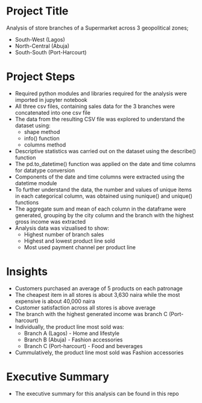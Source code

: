

# Project Title
Analysis of store branches of a Supermarket across 3 geopolitical zones; 
* South-West (Lagos)
* North-Central (Abuja)
* South-South (Port-Harcourt)


# Project Steps
* Required python modules and libraries required for the analysis were imported in jupyter notebook
* All three csv files, containing sales data for the 3 branches were concatenated into one csv file
* The data from the resulting CSV file was explored to understand the dataset using: 
	* shape method
	* info() function
	* columns method
* Descriptive statistics was carried out on the dataset using the describe() function
* The pd.to_datetime() function was applied on the date and time columns for datatype conversion
* Components of the date and time columns were extracted using the datetime module	 
* To further understand the data, the number and values of unique items in each categorical column, was obtained using nunique() and unique() functions
* The aggregate sum and mean of each column in the dataframe were generated, grouping by the city column and the branch with the highest gross income was extracted
* Analysis data was vizualised to show: 
	* Highest number of branch sales
	* Highest and lowest product line sold
	* Most used payment channel per product line


# Insights
* Customers purchased an average of 5 products on each patronage
* The cheapest item in all stores is about 3,630 naira while the most expensive is about 40,000 naira
* Customer satisfaction across all stores is above average
* The branch with the highest generated income was branch C (Port-harcourt)
* Individually, the product line most sold was: 
	* Branch A (Lagos) - Home and lifestyle
	* Branch B (Abuja) - Fashion accessories
	* Branch C (Port-harcourt) - Food and beverages
* Cummulatively, the product line most sold was Fashion accessories


# Executive Summary
* The executive summary for this analysis can be found in this repo
